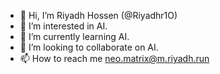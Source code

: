 - 👋 Hi, I’m Riyadh Hossen (@Riyadhr1O)
- 👀 I’m interested in AI.
- 🌱 I’m currently learning AI.
- 💞️ I’m looking to collaborate on AI.
- 📫 How to reach me neo.matrix@m.riyadh.run
<!---
Riyadhr1O/Riyadhr1O is a ✨ special ✨ repository because its `README.md` (this file) appears on your GitHub profile.
You can click the Preview link to take a look at your changes.
--->
